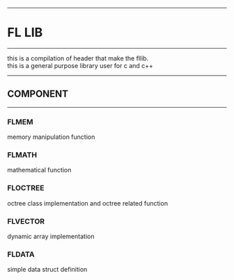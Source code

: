 ___
# FL LIB
___

<p>
this is a compilation of header that make the fllib.</br>
this is a general purpose library user for c and c++
</p>

___

## COMPONENT
___

### FLMEM

memory manipulation function

### FLMATH

mathematical function

### FLOCTREE

octree class implementation and octree related function

### FLVECTOR

dynamic array implementation

### FLDATA

simple data struct definition
